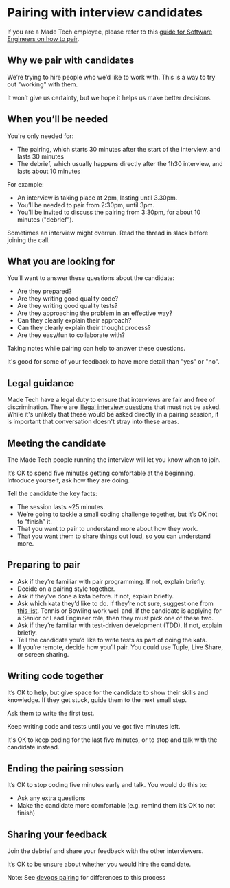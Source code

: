 # Pairing with interview candidates

If you are a Made Tech employee, please refer to this [guide for Software Engineers on how to pair](https://docs.google.com/document/d/1x8fVCx-FB-VU_1EHbGU6yLDn1fDyfa5R/edit?usp=sharing&ouid=113960202795862454830&rtpof=true&sd=true).

## Why we pair with candidates
We’re trying to hire people who we’d like to work with. This is a way to try out "working" with them. 

It won’t give us certainty, but we hope it helps us make better decisions.

## When you’ll be needed
You're only needed for:
- The pairing, which starts 30 minutes after the start of the interview, and lasts 30 minutes
- The debrief, which usually happens directly after the 1h30 interview, and lasts about 10 minutes

For example:
- An interview is taking place at 2pm, lasting until 3.30pm.
- You’ll be needed to pair from 2:30pm, until 3pm.
- You'll be invited to discuss the pairing from 3:30pm, for about 10 minutes ("debrief").

Sometimes an interview might overrun. Read the thread in slack before joining the call.

## What you are looking for
You’ll want to answer these questions about the candidate:
- Are they prepared?
- Are they writing good quality code?
- Are they writing good quality tests?
- Are they approaching the problem in an effective way?
- Can they clearly explain their approach?
- Can they clearly explain their thought process?
- Are they easy/fun to collaborate with?

Taking notes while pairing can help to answer these questions.

It's good for some of your feedback to have more detail than "yes" or "no".

## Legal guidance
Made Tech have a legal duty to ensure that interviews are fair and free of discrimination. There are [illegal interview questions](https://www.interview-skills.co.uk/free-information/interview-guide/illegal-interview-questions) that must not be asked. While it's unlikely that these would be asked directly in a pairing session, it is important that conversation doesn't stray into these areas.

## Meeting the candidate
The Made Tech people running the interview will let you know when to join. 

It’s OK to spend five minutes getting comfortable at the beginning. Introduce yourself, ask how they are doing.

Tell the candidate the key facts:
- The session lasts ~25 minutes.
- We’re going to tackle a small coding challenge together, but it’s OK not to “finish” it.
- That you want to pair to understand more about how they work.
- That you want them to share things out loud, so you can understand more.

## Preparing to pair
- Ask if they’re familiar with pair programming. If not, explain briefly.
- Decide on a pairing style together.
- Ask if they’ve done a kata before. If not, explain briefly.
- Ask which kata they’d like to do. If they’re not sure, suggest one from [this list](https://learn.madetech.com/katas/). Tennis or Bowling work well and, if the candidate is applying for a Senior or Lead Engineer role, then they must pick one of these two.
- Ask if they’re familiar with test-driven development (TDD). If not, explain briefly.
- Tell the candidate you’d like to write tests as part of doing the kata.
- If you’re remote, decide how you’ll pair. You could use Tuple, Live Share, or screen sharing.

## Writing code together
It’s OK to help, but give space for the candidate to show their skills and knowledge. If they get stuck, guide them to the next small step. 

Ask them to write the first test. 

Keep writing code and tests until you've got five minutes left.

It's OK to keep coding for the last five minutes, or to stop and talk with the candidate instead.

## Ending the pairing session
It’s OK to stop coding five minutes early and talk. You would do this to:
- Ask any extra questions
- Make the candidate more comfortable (e.g. remind them it’s OK to not finish)

## Sharing your feedback
Join the debrief and share your feedback with the other interviewers.

It’s OK to be unsure about whether you would hire the candidate.

Note: See [devops pairing](./devops_pairing.md) for differences to this process
